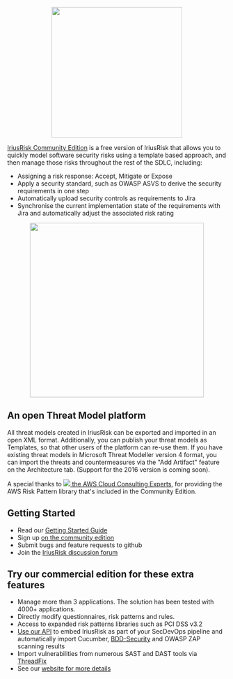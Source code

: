 <p align="center">
<img src="https://www.continuumsecurity.net/wp-content/uploads/2016/11/iriuslogo-notagline.png" width="300"/>
</p>

[IriusRisk Community Edition](https://community.iriusrisk.com) is a free version of IriusRisk that allows you to quickly model software security risks using a template based approach, and then manage those risks throughout the rest of the SDLC, including:
* Assigning a risk response: Accept, Mitigate or Expose
* Apply a security standard, such as OWASP ASVS to derive the security requirements in one step
* Automatically upload security controls as requirements to Jira
* Synchronise the current implementation state of the requirements with Jira and automatically adjust the associated risk rating
<p align="center">
<img src="https://www.continuumsecurity.net/wp-content/uploads/2016/11/sdlc-overview.png" width="400"/>
</p>

## An open Threat Model platform
All threat models created in IriusRisk can be exported and imported in an open XML format.  Additionally, you can publish your threat models as Templates, so that other users of the platform can re-use them.
If you have existing threat models in Microsoft Threat Modeller version 4 format, you can import the threats and countermeasures via the "Add Artifact" feature on the Architecture tab.  (Support for the 2016 version is coming soon).

A special thanks to <a href="https://hydrasit.com/"><img src="https://hydrasit.com/wp-content/uploads/2016/05/Hydras-Logo-white.png"> the AWS Cloud Consulting Experts</a>, for providing the AWS Risk Pattern library that's included in the Community Edition.

## Getting Started
* Read our [Getting Started Guide](https://continuumsecurity.atlassian.net/wiki/display/ITD/Getting+started)
* Sign up [on the community edition](https://community.iriusrisk.com)
* Submit bugs and feature requests to github
* Join the [IriusRisk discussion forum](https://continuumsecurity.atlassian.net/wiki/display/ITD)

## Try our commercial edition for these extra features
* Manage more than 3 applications. The solution has been tested with 4000+ applications.
* Directly modify questionnaires, risk patterns and rules.
* Access to expanded risk patterns libraries such as PCI DSS v3.2
* [Use our API](https://app.swaggerhub.com/api/continuumsecurity/IriusRisk/1) to embed IriusRisk as part of your SecDevOps pipeline and automatically import Cucumber, [BDD-Security](https://github.com/continuumsecurity/bdd-security) and OWASP ZAP scanning results
* Import vulnerabilities from numerous SAST and DAST tools via [ThreadFix](https://www.threadfix.it)
* See our [website for more details](https://www.continuumsecurity.net/iriusrisk)
